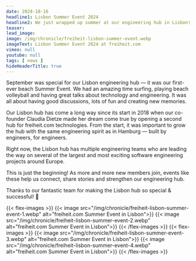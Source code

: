 ```yaml
---
date: 2024-10-16
headline1: Lisbon Summer Event 2024
headline2: We just wrapped up summer at our engineering hub in Lisbon!
teaser:
lead_image:
image: /img/chronicle/freiheit-lisbon-summer-event.webp
imageText: Lisbon Summer Event 2024 at freiheit.com
vimeo: null
youtube: null
tags: [ news ]
hideHeaderTitle: true
---
```


September was special for our Lisbon engineering hub — it was our first-ever beach Summer Event. We had an amazing time surfing, playing beach volleyball and having great talks about technology and engineering.
It was all about having good discussions, lots of fun and creating new memories.

Our Lisbon hub has come a long way since its start in 2018 when our
co-founder Claudia Dietze made her dream come true by opening a second hub for freiheit.com technologies.
From the start, it was important to grow the hub with the same engineering spirit as in Hamburg — built by engineers, for engineers.

Right now, the Lisbon hub has multiple engineering teams who are leading the way on several of the largest and most exciting software engineering projects around Europe.

This is just the beginning! As more and more new members join, events like these help us connect, share stories and strengthen our engineering hub.

Thanks to our fantastic team for making the Lisbon hub so special & successful! 🚀

{{< flex-images >}}
    {{< image src="/img/chronicle/freiheit-lisbon-summer-event-1.webp" alt="freiheit.com Summer Event in Lisbon">}}
    {{< image src="/img/chronicle/freiheit-lisbon-summer-event-2.webp" alt="freiheit.com Summer Event in Lisbon">}}
{{< /flex-images >}}
{{< flex-images >}}
    {{< image src="/img/chronicle/freiheit-lisbon-summer-event-3.webp" alt="freiheit.com Summer Event in Lisbon">}}
    {{< image src="/img/chronicle/freiheit-lisbon-summer-event-4.webp" alt="freiheit.com Summer Event in Lisbon">}}
{{< /flex-images >}}

